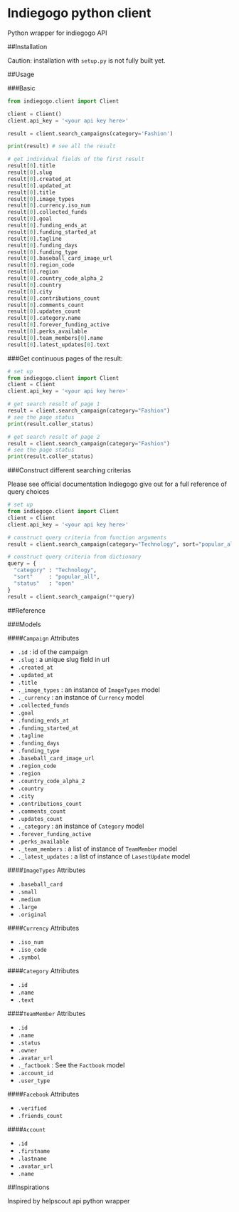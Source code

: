 # Indiegogo python client

Python wrapper for indiegogo API

##Installation

Caution: installation with `setup.py` is not fully built yet.

##Usage

###Basic

```python
from indiegogo.client import Client

client = Client()
client.api_key = '<your api key here>'

result = client.search_campaigns(category='Fashion')

print(result) # see all the result

# get individual fields of the first result
result[0].title
result[0].slug
result[0].created_at
result[0].updated_at
result[0].title
result[0].image_types
result[0].currency.iso_num
result[0].collected_funds
result[0].goal
result[0].funding_ends_at
result[0].funding_started_at
result[0].tagline
result[0].funding_days
result[0].funding_type
result[0].baseball_card_image_url
result[0].region_code
result[0].region
result[0].country_code_alpha_2
result[0].country
result[0].city
result[0].contributions_count
result[0].comments_count
result[0].updates_count
result[0].category.name
result[0].forever_funding_active
result[0].perks_available
result[0].team_members[0].name
result[0].latest_updates[0].text
```

###Get continuous pages of the result:

```python
# set up
from indiegogo.client import Client
client = Client
client.api_key = '<your api key here>'

# get search result of page 1
result = client.search_campaign(category="Fashion")
# see the page status
print(result.coller_status)

# get search result of page 2
result = client.search_campaign(category="Fashion")
# see the page status
print(result.coller_status)
```

###Construct different searching criterias

Please see official documentation Indiegogo give out for a full reference
of query choices

```python
# set up
from indiegogo.client import Client
client = Client
client.api_key = '<your api key here>'

# construct query criteria from function arguments
result = client.search_campaign(category="Technology", sort="popular_all", status="open")

# construct query criteria from dictionary
query = {
  "category" : "Technology",
  "sort"     : "popular_all",
  "status"   : "open"
}
result = client.search_campaign(**query)
```


##Reference

###Models

####`Campaign`
Attributes
- `.id` : id of the campaign
- `.slug` : a unique slug field in url
- `.created_at`
- `.updated_at`
- `.title`
- `._image_types` : an instance of `ImageTypes` model
- `._currency` : an instance of `Currency` model
- `.collected_funds`
- `.goal`
- `.funding_ends_at`
- `.funding_started_at`
- `.tagline`
- `.funding_days`
- `.funding_type`
- `.baseball_card_image_url`
- `.region_code`
- `.region`
- `.country_code_alpha_2`
- `.country`
- `.city`
- `.contributions_count`
- `.comments_count`
- `.updates_count`
- `._category` : an instance of `Category` model
- `.forever_funding_active`
- `.perks_available`
- `._team_members` : a list of instance of `TeamMember` model
- `._latest_updates` : a list of instance of `LasestUpdate` model

####`ImageTypes`
Attributes
- `.baseball_card`
- `.small`
- `.medium`
- `.large`
- `.original`

####`Currency`
Attributes
- `.iso_num`
- `.iso_code`
- `.symbol`

####`Category`
Attributes
- `.id`
- `.name`
- `.text`

####`TeamMember`
Attributes
- `.id`
- `.name`
- `.status`
- `.owner`
- `.avatar_url`
- `._factbook` : See the `Factbook` model
- `.account_id`
- `.user_type`

####`Facebook`
Attributes
- `.verified`
- `.friends_count`

####`Account`
- `.id`
- `.firstname`
- `.lastname`
- `.avatar_url`
- `.name`


##Inspirations

Inspired by helpscout api python wrapper
